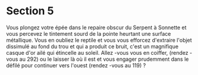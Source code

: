 # Section 5

Vous plongez votre épée dans le repaire obscur du Serpent à
Sonnette et vous percevez le tintement sourd de la pointe heurtant
une surface métallique. Vous en oubliez le reptile et vous vous
efforcez d'extraire l'objet dissimulé au fond du trou et qui a  produit
ce bruit, c'est un magnifique casque d'or ailé qui étincelle au soleil.
Allez -vous vous en coiffer, (rendez -vous au  292) ou le laisser là où
il est et vous engager prudemment dans le défilé pour continuer
vers l'ouest (rendez -vous au  119) ?